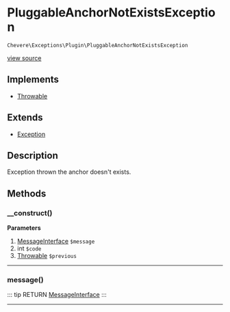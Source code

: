 # PluggableAnchorNotExistsException

`Chevere\Exceptions\Plugin\PluggableAnchorNotExistsException`

[view source](https://github.com/chevere/chevere/blob/master/exceptions/Plugin/PluggableAnchorNotExistsException.php)

## Implements

- [Throwable](https://www.php.net/manual/class.throwable)
## Extends

- [Exception](../Core/Exception.md)

## Description

Exception thrown the anchor doesn't exists.

## Methods

### __construct()

**Parameters**

1. [MessageInterface](../../Interfaces/Message/MessageInterface.md) `$message`
2. int `$code`
3. [Throwable](https://www.php.net/manual/class.throwable) `$previous`

---

### message()

::: tip RETURN
[MessageInterface](../../Interfaces/Message/MessageInterface.md)
:::


---

